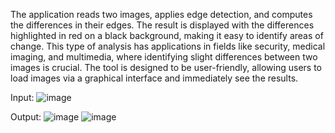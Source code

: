 The application reads two images, applies edge detection, and computes the differences in their edges. The result is displayed with the differences highlighted in red on a black background, making it easy to identify areas of change. This type of analysis has applications in fields like security, medical imaging, and multimedia, where identifying slight differences between two images is crucial. The tool is designed to be user-friendly, allowing users to load images via a graphical interface and immediately see the results.

Input:
![image](https://github.com/user-attachments/assets/ce27a2da-eccb-444b-a0a6-1186891e4562)

Output: 
![image](https://github.com/user-attachments/assets/9b39e5d2-33bc-43a9-a527-996fd45e8a69)
![image](https://github.com/user-attachments/assets/87e0964e-1ca8-4e28-a27d-583bd3d1456a)


